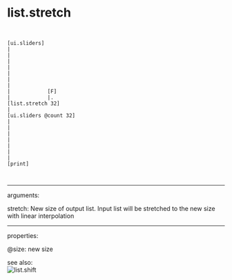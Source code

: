# list.stretch

```


[ui.sliders]
|
|
|
|
|
|
|
|            [F]
|            |.
[list.stretch 32]
|
[ui.sliders @count 32]
|
|
|
|
|
|
|
[print]

            
```
---
arguments:

stretch: New size of output list. Input list
            will be stretched to the new size with linear interpolation<br>

---
properties:

@size: new size<br>

see also:<br>
![list.shift]("img/object_list.shift.png")
